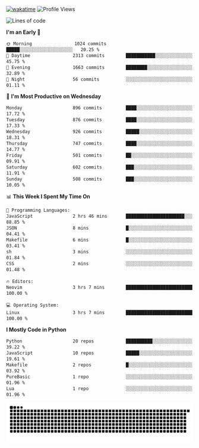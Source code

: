 [![wakatime](https://wakatime.com/badge/user/b920b284-3cde-4cd4-b72e-f7f22d050b16.svg)](https://wakatime.com/@b920b284-3cde-4cd4-b72e-f7f22d050b16)
![Profile Views](http://img.shields.io/badge/Profile%20Views-4586-blue)
<!--START_SECTION:waka-->
![Lines of code](https://img.shields.io/badge/From%20Hello%20World%20I%27ve%20Written-6.4%20million%20lines%20of%20code-blue)

**I'm an Early 🐤** 

```text
🌞 Morning                1024 commits        █████░░░░░░░░░░░░░░░░░░░░   20.25 % 
🌆 Daytime                2313 commits        ███████████░░░░░░░░░░░░░░   45.75 % 
🌃 Evening                1663 commits        ████████░░░░░░░░░░░░░░░░░   32.89 % 
🌙 Night                  56 commits          ░░░░░░░░░░░░░░░░░░░░░░░░░   01.11 % 
```
📅 **I'm Most Productive on Wednesday** 

```text
Monday                   896 commits         ████░░░░░░░░░░░░░░░░░░░░░   17.72 % 
Tuesday                  876 commits         ████░░░░░░░░░░░░░░░░░░░░░   17.33 % 
Wednesday                926 commits         █████░░░░░░░░░░░░░░░░░░░░   18.31 % 
Thursday                 747 commits         ████░░░░░░░░░░░░░░░░░░░░░   14.77 % 
Friday                   501 commits         ██░░░░░░░░░░░░░░░░░░░░░░░   09.91 % 
Saturday                 602 commits         ███░░░░░░░░░░░░░░░░░░░░░░   11.91 % 
Sunday                   508 commits         ███░░░░░░░░░░░░░░░░░░░░░░   10.05 % 
```


📊 **This Week I Spent My Time On** 

```text
💬 Programming Languages: 
JavaScript               2 hrs 46 mins       ██████████████████████░░░   88.85 % 
JSON                     8 mins              █░░░░░░░░░░░░░░░░░░░░░░░░   04.41 % 
Makefile                 6 mins              █░░░░░░░░░░░░░░░░░░░░░░░░   03.41 % 
sh                       3 mins              ░░░░░░░░░░░░░░░░░░░░░░░░░   01.84 % 
CSS                      2 mins              ░░░░░░░░░░░░░░░░░░░░░░░░░   01.48 % 

🔥 Editors: 
Neovim                   3 hrs 7 mins        █████████████████████████   100.00 % 

💻 Operating System: 
Linux                    3 hrs 7 mins        █████████████████████████   100.00 % 
```

**I Mostly Code in Python** 

```text
Python                   20 repos            ██████████░░░░░░░░░░░░░░░   39.22 % 
JavaScript               10 repos            █████░░░░░░░░░░░░░░░░░░░░   19.61 % 
Makefile                 2 repos             █░░░░░░░░░░░░░░░░░░░░░░░░   03.92 % 
PureBasic                1 repo              ░░░░░░░░░░░░░░░░░░░░░░░░░   01.96 % 
Lua                      1 repo              ░░░░░░░░░░░░░░░░░░░░░░░░░   01.96 % 
```




<!--END_SECTION:waka-->
![Snake animation](https://raw.githubusercontent.com/timmypidashev/timmypidashev/main/commits.svg)
